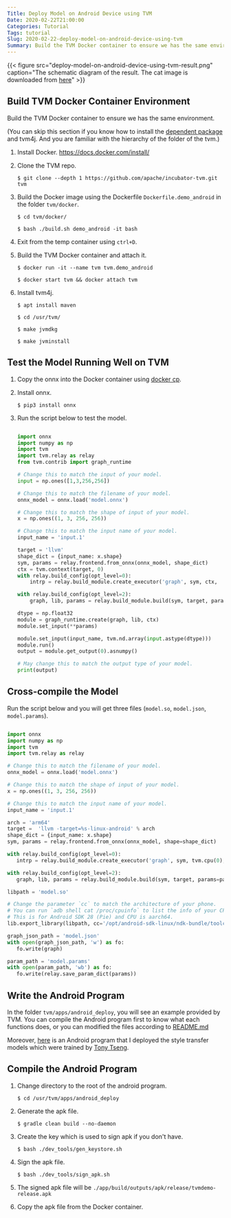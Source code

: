 ```yaml
---
Title: Deploy Model on Android Device using TVM
Date: 2020-02-22T21:00:00
Categories: Tutorial
Tags: tutorial
Slug: 2020-02-22-deploy-model-on-android-device-using-tvm
Summary: Build the TVM Docker container to ensure we has the same environment.
---
```


{{< figure src="deploy-model-on-android-device-using-tvm-result.png" caption="The schematic diagram of the result. The cat image is downloaded from [here](https://raw.githubusercontent.com/dmlc/mxnet.js/master/data/cat.png?raw=true)" >}}

## Build TVM Docker Container Environment

Build the TVM Docker container to ensure we has the same environment.

(You can skip this section if you know how to install the
[dependent package](https://github.com/apache/incubator-tvm/blob/master/docker/Dockerfile.demo_android)
and tvm4j. And you are familiar with the hierarchy of the folder of the tvm.)

1. Install Docker. https://docs.docker.com/install/

2. Clone the TVM repo.

   `$ git clone --depth 1 https://github.com/apache/incubator-tvm.git tvm`

3. Build the Docker image using the Dockerfile ``Dockerfile.demo_android`` in
   the folder ``tvm/docker``.

   `$ cd tvm/docker/`

   `$ bash ./build.sh demo_android -it bash`

4. Exit from the temp container using ``ctrl+D``.

5. Build the TVM Docker container and attach it.

   `$ docker run -it --name tvm tvm.demo_android`

   `$ docker start tvm && docker attach tvm`

6. Install tvm4j.

   `$ apt install maven`

   `$ cd /usr/tvm/`

   `$ make jvmdkg`

   `$ make jvminstall`

## Test the Model Running Well on TVM

1. Copy the onnx into the Docker container using
   [docker cp](https://docs.docker.com/engine/reference/commandline/cp/).

2. Install onnx.

   `$ pip3 install onnx`

3. Run the script below to test the model.

   ```python

   import onnx
   import numpy as np
   import tvm
   import tvm.relay as relay
   from tvm.contrib import graph_runtime

   # Change this to match the input of your model.
   input = np.ones([1,3,256,256])

   # Change this to match the filename of your model.
   onnx_model = onnx.load('model.onnx')

   # Change this to match the shape of input of your model.
   x = np.ones((1, 3, 256, 256))

   # Change this to match the input name of your model.
   input_name = 'input.1'

   target = 'llvm'
   shape_dict = {input_name: x.shape}
   sym, params = relay.frontend.from_onnx(onnx_model, shape_dict)
   ctx = tvm.context(target, 0)
   with relay.build_config(opt_level=0):
       intrp = relay.build_module.create_executor('graph', sym, ctx,  target)

   with relay.build_config(opt_level=2):
       graph, lib, params = relay.build_module.build(sym, target, params=params)

   dtype = np.float32
   module = graph_runtime.create(graph, lib, ctx)
   module.set_input(**params)

   module.set_input(input_name, tvm.nd.array(input.astype(dtype)))
   module.run()
   output = module.get_output(0).asnumpy()

   # May change this to match the output type of your model.
   print(output)
   ```

## Cross-compile the Model

Run the script below and you will get three files
(``model.so``, ``model.json``, ``model.params``).

   ```python

   import onnx
   import numpy as np
   import tvm
   import tvm.relay as relay

   # Change this to match the filename of your model.
   onnx_model = onnx.load('model.onnx')

   # Change this to match the shape of input of your model.
   x = np.ones((1, 3, 256, 256))

   # Change this to match the input name of your model.
   input_name = 'input.1'

   arch = 'arm64'
   target =  'llvm -target=%s-linux-android' % arch
   shape_dict = {input_name: x.shape}
   sym, params = relay.frontend.from_onnx(onnx_model, shape=shape_dict)

   with relay.build_config(opt_level=0):
      intrp = relay.build_module.create_executor('graph', sym, tvm.cpu(0), target)

   with relay.build_config(opt_level=2):
      graph, lib, params = relay.build_module.build(sym, target, params=params)

   libpath = 'model.so'

   # Change the parameter `cc` to match the architecture of your phone.
   # You can run `adb shell cat /proc/cpuinfo` to list the info of your CPU.
   # This is for Android SDK 28 (Pie) and CPU is aarch64.
   lib.export_library(libpath, cc='/opt/android-sdk-linux/ndk-bundle/toolchains/llvm/prebuilt/linux-x86_64/bin/aarch64-linux-android28-clang')

   graph_json_path = 'model.json'
   with open(graph_json_path, 'w') as fo:
      fo.write(graph)

   param_path = 'model.params'
   with open(param_path, 'wb') as fo:
      fo.write(relay.save_param_dict(params))
   ```


## Write the Android Program

In the folder ``tvm/apps/android_deploy``, you will see an example provided by
TVM. You can compile the Android program first to know what each functions
does, or you can modified the files according to
[README.md](https://github.com/apache/incubator-tvm/blob/master/apps/android_deploy/README.md)

Moreover, [here](https://github.com/hankhjliao/deploy-style-transfer-on-android)
is an Android program that I deployed the style transfer models which were
trained by [Tony Tseng](https://github.com/Tony-Tseng).

## Compile the Android Program

1. Change directory to the root of the android program.

   `$ cd /usr/tvm/apps/android_deploy`

2. Generate the apk file.

   `$ gradle clean build --no-daemon`

3. Create the key which is used to sign apk if you don't have.

   `$ bash ./dev_tools/gen_keystore.sh`

4. Sign the apk file.

   `$ bash ./dev_tools/sign_apk.sh`

5. The signed apk file will be
   ``./app/build/outputs/apk/release/tvmdemo-release.apk``

6. Copy the apk file from the Docker container.
